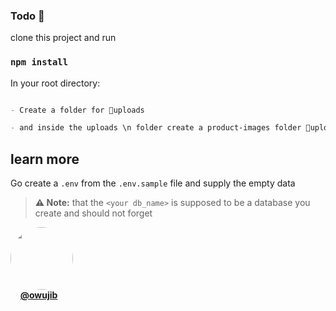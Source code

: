 ﻿### Todo 📝

clone this project and run

### `npm install`

In your root directory:

```markdown

- Create a folder for 📁uploads

- and inside the uploads \n folder create a product-images folder 📁uploads/📂product-images
```

## learn more

Go create a `.env` from the `.env.sample` file and supply the empty data

>  **⚠ Note:** that the `<your db_name>` is supposed to be a database you create and should not forget
 


 
 


 

<img src="https://avatars2.githubusercontent.com/u/48925577?s=460&u=2fc049b5e496f912c973bce1b97e28066c26f98c&v=4" style="height: 100px; width: 100px; border-radius: 50%;" /> <br/> &nbsp; &nbsp; **[@owujib](https://www.github.com/owujib)**